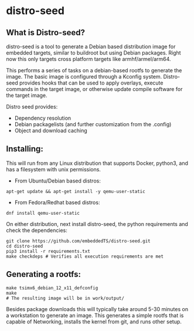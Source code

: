 # distro-seed
## What is Distro-seed?
distro-seed is a tool to generate a Debian based distribution image for embedded targets, similar to buildroot but using Debian packages. Right now this only targets cross platform targets like armhf/armel/arm64.

This performs a series of tasks on a debian-based rootfs to generate the image. The basic image is configured through a Kconfig system. Distro-seed provides hooks that can be used to apply overlays, execute commands in the target image, or otherwise update compile software for the target image.

Distro seed provides:
* Dependency resolution
* Debian packagelists (and further customization from the .config)
* Object and download caching

## Installing:
This will run from any Linux distribution that supports Docker, python3, and has a filesystem with unix permissions.

* From Ubuntu/Debian based distros:
```
apt-get update && apt-get install -y qemu-user-static
```

* From Fedora/Redhat based distros:
```
dnf install qemu-user-static
```

On either distribution, next install distro-seed, the python requirements and check the dependencies:
```
git clone https://github.com/embeddedTS/distro-seed.git
cd distro-seed
pip3 install -r requirements.txt
make checkdeps # Verifies all execution requirements are met
```
## Generating a rootfs:
```
make tsimx6_debian_12_x11_defconfig
make
# The resulting image will be in work/output/
```

Besides package downloads this will typically take around 5-30 minutes on a workstation to generate an image. This generates a simple rootfs that is capable of Networking, installs the kernel from git, and runs other setup.
